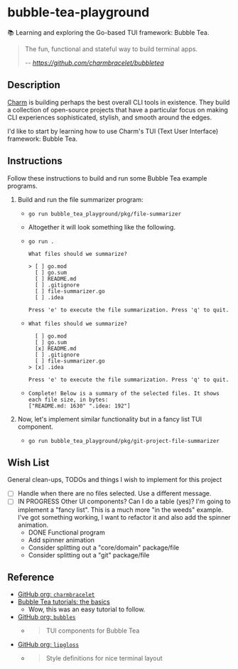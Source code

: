 # bubble-tea-playground

📚 Learning and exploring the Go-based TUI framework: Bubble Tea.

> The fun, functional and stateful way to build terminal apps.
>
> -- <cite>https://github.com/charmbracelet/bubbletea</cite>


## Description

[Charm](https://github.com/charmbracelet) is building perhaps the best overall CLI tools in existence. They build a
collection of open-source projects that have a particular focus on making CLI experiences sophisticated, stylish,
and smooth around the edges.

I'd like to start by learning how to use Charm's TUI (Text User Interface) framework: Bubble Tea.


## Instructions

Follow these instructions to build and run some Bubble Tea example programs.

1. Build and run the file summarizer program:
   * ```shell
     go run bubble_tea_playground/pkg/file-summarizer
     ```
   * Altogether it will look something like the following.
   * ```text
     go run .

     What files should we summarize?

     > [ ] go.mod
       [ ] go.sum
       [ ] README.md
       [ ] .gitignore
       [ ] file-summarizer.go
       [ ] .idea

     Press 'e' to execute the file summarization. Press 'q' to quit.
     ```
   * ```text
     What files should we summarize?

       [ ] go.mod
       [ ] go.sum
       [x] README.md
       [ ] .gitignore
       [ ] file-summarizer.go
     > [x] .idea

     Press 'e' to execute the file summarization. Press 'q' to quit.
     ```
   * ```text
     Complete! Below is a summary of the selected files. It shows each file size, in bytes:
     ["README.md: 1630" ".idea: 192"]
     ```
2. Now, let's implement similar functionality but in a fancy list TUI component.
    * ```shell
      go run bubble_tea_playground/pkg/git-project-file-summarizer
      ```


## Wish List

General clean-ups, TODOs and things I wish to implement for this project

* [ ] Handle when there are no files selected. Use a different message.
* [ ] IN PROGRESS Other UI components? Can I do a table (yes)? I'm going to implement a "fancy list". This is a much
  more "in the weeds" example. I've got something working, I want to refactor it and also add the spinner animation.
   * DONE Functional program
   * Add spinner animation
   * Consider splitting out a "core/domain" package/file
   * Consider splitting out a "git" package/file


## Reference

* [GitHub org: `charmbracelet`](https://github.com/charmbracelet)
* [Bubble Tea tutorials: the basics](https://github.com/charmbracelet/bubbletea/tree/master/tutorials/basics)
  * Wow, this was an easy tutorial to follow.
* [GitHub org: `bubbles`](https://github.com/charmbracelet/bubbles)
  * > TUI components for Bubble Tea
* [GitHub org: `lipgloss`](https://github.com/charmbracelet/lipgloss)
  * > Style definitions for nice terminal layout
